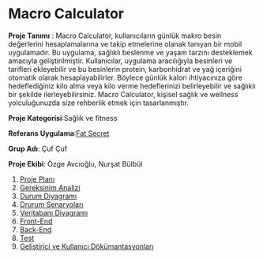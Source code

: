# Macro Calculator
**Proje Tanımı** : Macro Calculator, kullanıcıların günlük makro besin değerlerini hesaplamalarına ve takip etmelerine olanak tanıyan bir mobil uygulamadır. Bu uygulama, sağlıklı beslenme ve yaşam tarzını desteklemek amacıyla geliştirilmiştir. Kullanıcılar, uygulama aracılığıyla besinleri ve tarifleri ekleyebilir ve bu besinlerin protein, karbonhidrat ve yağ içeriğini otomatik olarak hesaplayabilirler. Böylece günlük kalori ihtiyacınıza göre hedeflediğiniz kilo alma veya kilo verme hedeflerinizi belirleyebilir ve sağlıklı bir şekilde ilerleyebilirsiniz. Macro Calculator, kişisel sağlık ve wellness yolculuğunuzda size rehberlik etmek için tasarlanmıştır.

**Proje Kategorisi**:Sağlık ve fitness

**Referans Uygulama**:[Fat Secret](https://play.google.com/store/apps/details?id=com.fatsecret.android&pcampaignid=web_share)

**Grup Adı**: Çuf Çuf

**Proje Ekibi**: Özge Avcıoğlu, Nurşat Bülbül


 1. [Proje Planı](https://1drv.ms/x/c/d51141afdf456087/EW9ee9vuLuRBj-mWV_KOIxoBJ1suSZYAjg49quANIsc-sA?e=cuvqsO)
 2. [Gereksinim Analizi](https://github.com/Nurshot/MacroCalculator/tree/main/Gereksinim)
 3. [Durum Diyagramı]()
 4. [Drurum Senaryoları]()
 5. [Veritabanı Diyagramı]()
 6. [Front-End]()
 7. [Back-End]()
 8. [Test]()
 9. [Geliştirici ve Kullanıcı Dökümantasyonları]()
